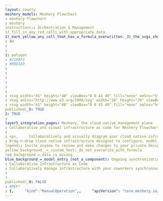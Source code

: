 ```yaml
---
layout: county 
meshery_models: Meshery Flowchart
: meshery-flowchart
: meshery
instructions:: Orchestration & Management
1)_fill_in_any_red_cells_with_appropriate_data.
2)_mark_yellow_any_cell_that_has_a_formula_overwritten._3)_the_svgs_shouldn't_have_xml_header_they_are_added_programmatically_through_workflows: Flowchart
: AH
: 
: 
1: polygon
: #2196F3
: #00D3A9
: 
: 
: 
: 
: 
: 
: <svg width="41" height="40" viewBox="0 0 41 40" fill="none" xmlns="http://www.w3.org/2000/svg">, <path d="M7.84254 33.8066C8.22532 35.6658 9.86213 37 11.7604 37H29.2396C31.1379 37 32.7747 35.6658 33.1575 33.8066L38.5104 7.80661C39.0213 5.32524 37.126 3 34.5926 3H6.40742C3.87401 3 1.97873 5.32524 2.4896 7.80661L7.84254 33.8066Z" fill="#00B39F" fill-opacity="0.1" stroke="#00B39F" stroke-miterlimit="10"/>, </svg>, 
: <svg xmlns="http://www.w3.org/2000/svg" width="26" height="26" viewBox="0 0 26 26" fill="none">,   <path d="M2.44855 16.676H10.018C9.4639 18.895 8.91232 21.1038 8.35821 23.3228H0.783691L2.44855 16.676Z" fill="#EAEFF1"/>,   <path d="M20.6002 15.4443L25.1522 19.9982L20.6002 24.5501L16.0464 19.9982L20.6002 15.4443Z" fill="#EAEFF1"/>,   <path d="M15.8486 1.94995H25.3502V8.6018H15.8486C15.8486 6.38283 15.8486 4.16892 15.8486 1.94995Z" fill="#EAEFF1"/>,   <path d="M3.97709 1.94995H6.82934C8.66961 1.94995 10.1515 3.4318 10.1515 5.27461C10.1515 7.11489 8.66961 8.6018 6.82934 8.6018H3.97709C2.13682 8.6018 0.649902 7.11489 0.649902 5.27461C0.649902 3.4318 2.13682 1.94995 3.97709 1.94995Z" fill="#EAEFF1"/>,   <path d="M10.2853 19.5232L10.0479 20.4731H15.1761L15.1811 19.5232H10.2853Z" fill="#EAEFF1"/>,   <path d="M20.128 9.55176L20.1255 14.5767L21.0779 14.5786V9.55176H20.128Z" fill="#EAEFF1"/>,   <path d="M4.92725 9.54932C4.92725 11.6074 4.92725 13.6656 4.92725 15.7237H5.87968V9.55185L4.92725 9.54932Z" fill="#EAEFF1"/>,   <path d="M14.8984 4.7998H11.0767C11.0938 4.95559 11.1039 5.11391 11.1039 5.27476C11.1039 5.43561 11.0938 5.59392 11.0767 5.74971H14.8984V4.7998Z" fill="#EAEFF1"/>, </svg>
: <svg width="41" height="40" viewBox="0 0 41 40" fill="none" xmlns="http://www.w3.org/2000/svg">, <path d="M7.84254 33.8066C8.22532 35.6658 9.86213 37 11.7604 37H29.2396C31.1379 37 32.7747 35.6658 33.1575 33.8066L38.5104 7.80661C39.0213 5.32524 37.126 3 34.5926 3H6.40742C3.87401 3 1.97873 5.32524 2.4896 7.80661L7.84254 33.8066Z" fill="#00B39F" fill-opacity="0.1" stroke="#00B39F" stroke-miterlimit="10"/>, </svg>, 
published:_5: TRUE
2: TRUE
: 
layer5_integration_pages: Meshery, the cloud native management plane
: Collaborative and visual infrastructure as code for Meshery Flowchart
: 
: <p>,     Collaboratively and visually diagram your cloud native infrastructure with GitOps-style pipeline integration. Design, test, and manage configuration your Kubernetes-based, containerized applications as a visual topology., </p>, <p>,     Looking for best practice cloud native design and deployment best practices? Choose from thousands of pre-built components in MeshMap. Choose from hundreds of ready-made design patterns by importing templates from Meshery Catalog or use our low code designer, MeshMap, to create and deploy your own cloud native infrastructure designs., </p>
: Drag-n-drop cloud native infrastructure designer to configure, model, and deploy your workloads.
legend:: Invite anyone to review and make changes to your private designs.
yellow_background__=_custom_text;_do_not_overwrite_with_formula
red_background_=_data_is_mising
blue_background_=_model_entry_(not_a_component): Ongoing synchronization of Kubernetes configuration and changes across any number of clusters.
: Collaborative Infrastructure as Code
: Collaboratively manage infrastructure with your coworkers synchronously sharing the same designs.
: 
: 
published:_0: FALSE
: #REF!
: {,     "kind":"ManualOperation",,     "apiVersion": "core.meshery.io/v1alpha1",,     "displayName": "ManualOperation",,     "format": "JSON",,     "metadata": {,         "genealogy": "",,         "isAnnotation": "TRUE",,         "isNamespaced": "false",,         "logoURL": "",,         "model": "meshery-flowchart",,         "modelDisplayName": "Meshery Flowchart",,         "primaryColor": "#00B39F",,         "published": "TRUE",,         "secondaryColor": "#00D3A9",,         "shape": "polygon",,         "styleOverrides": ",L2242,",,         "subCategory": "Flowchart",,         "svgColor": "",,         "svgComplete": "",,         "svgWhite": "",     },,     "model": {,         "name": "meshery-flowchart",,         "version": "1.0.0",,         "displayName": "Meshery Flowchart",,         "category": {,             "name": "Orchestration & Management",,             "metadata": {,                 "svgColor": "",,                 "svgWhite": "",,                 "isAnnotation": "TRUE",             },         },     },,         "schema": "{\"properties\": { \"title\": \"Label\", \"type\": \"String\", \"description\": \"Phrase displayed as a caption to the component.\" },\"title\": \"Shape\",\"type\": \"object\",\"description\": \"Use this shape to customize your designs. The presence of this shape in your design has no semantic relationship to the infrastructure under management. Convert this shape to a Component in order for Meshery to orchestrate representative infrastructure.\"}", , }
---
```

